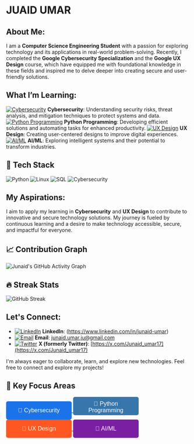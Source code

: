 # JUAID UMAR

## About Me:
I am a **Computer Science Engineering Student** with a passion for exploring technology and its applications in real-world problem-solving. Recently, I completed the **Google Cybersecurity Specialization** and the **Google UX Design** course, which have equipped me with foundational knowledge in these fields and inspired me to delve deeper into creating secure and user-friendly solutions.


## What I’m Learning:
[![Cybersecurity](https://img.shields.io/badge/Cybersecurity-%231A73E8.svg?style=for-the-badge&logo=security&logoColor=white)](#) **Cybersecurity**: Understanding security risks, threat analysis, and mitigation techniques to protect systems and data.
[![Python Programming](https://img.shields.io/badge/Python%20Programming-%233776AB.svg?style=for-the-badge&logo=python&logoColor=white)](#) **Python Programming**: Developing efficient solutions and automating tasks for enhanced productivity.
[![UX Design](https://img.shields.io/badge/UX%20Design-%23FF5722.svg?style=for-the-badge&logo=figma&logoColor=white)](#) **UX Design**: Creating user-centered designs to improve digital experiences.
[![AI/ML](https://img.shields.io/badge/AI%2FML-%237A1FA2.svg?style=for-the-badge&logo=ai&logoColor=white)](#) **AI/ML**: Exploring intelligent systems and their potential to transform industries.






## 🚀 Tech Stack
![Python](https://img.shields.io/badge/Python-3776AB?style=for-the-badge&logo=python&logoColor=white)
![Linux](https://img.shields.io/badge/Linux-FCC624?style=for-the-badge&logo=linux&logoColor=black)
![SQL](https://img.shields.io/badge/SQL-4479A1?style=for-the-badge&logo=sqlite&logoColor=white)
![Cybersecurity](https://img.shields.io/badge/Cybersecurity-%23007ACC.svg?style=for-the-badge&logo=security&logoColor=white)

## My Aspirations:
I aim to apply my learning in **Cybersecurity** and **UX Design** to contribute to innovative and secure technology solutions. My journey is fueled by continuous learning and a desire to make technology accessible, secure, and impactful for everyone.
## 📈 Contribution Graph
![Junaid's GitHub Activity Graph](https://github-readme-activity-graph.vercel.app/graph?username=umaralp&theme=react)

## 🔥 Streak Stats
![GitHub Streak](https://streak-stats.demolab.com?user=umaralp&theme=dark&hide_border=true)


## Let's Connect:
- [![LinkedIn](https://img.shields.io/badge/LinkedIn-%230A66C2.svg?style=for-the-badge&logo=linkedin&logoColor=white)](https://www.linkedin.com/in/junaid-umar) **LinkedIn**: (https://www.linkedin.com/in/junaid-umar)
- [![Email](https://img.shields.io/badge/Email-D14836?style=for-the-badge&logo=gmail&logoColor=white)](mailto:junaid.umar.ju@gmail.com) **Email**: [junaid.umar.ju@gmail.com](mailto:junaid.umar.ju@gmail.com)
- [![Twitter](https://img.shields.io/badge/Twitter-%231DA1F2.svg?style=for-the-badge&logo=twitter&logoColor=white)](https://x.com/Junaid_umar17) **X (formerly Twitter)**: [https://x.com/Junaid_umar17](https://x.com/Junaid_umar17)




I'm always eager to collaborate, learn, and explore new technologies. Feel free to connect and explore my projects! 
<h2>📌 Key Focus Areas</h2>
<p>
  <a href="#" target="_blank">
    <button style="background-color:#1A73E8; color:white; width:180px; height:50px; padding:10px; border:none; border-radius:5px; font-size:16px; cursor:pointer;">
      🔐 Cybersecurity
    </button>
  </a>
  <a href="#" target="_blank">
    <button style="background-color:#3776AB; color:white; width:180px; height:50px; padding:10px; border:none; border-radius:5px; font-size:16px; cursor:pointer;">
      🐍 Python Programming
    </button>
  </a>
  <a href="#" target="_blank">
    <button style="background-color:#FF5722; color:white; width:180px; height:50px; padding:10px; border:none; border-radius:5px; font-size:16px; cursor:pointer;">
      🎨 UX Design
    </button>
  </a>
  <a href="#" target="_blank">
    <button style="background-color:#7A1FA2; color:white; width:180px; height:50px; padding:10px; border:none; border-radius:5px; font-size:16px; cursor:pointer;">
      🤖 AI/ML
    </button>
  </a>
</p>

